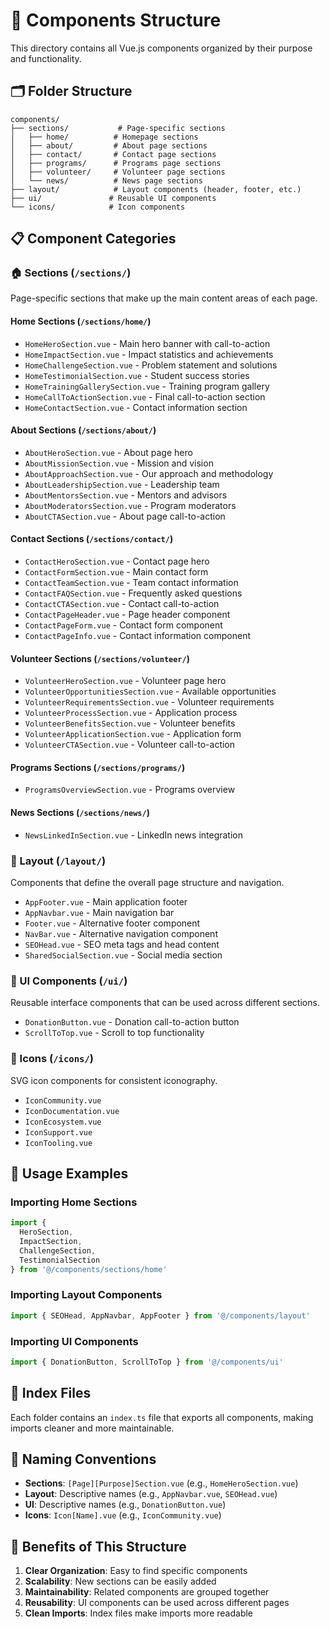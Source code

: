 # 📁 Components Structure

This directory contains all Vue.js components organized by their purpose and functionality.

## 🗂️ Folder Structure

```
components/
├── sections/           # Page-specific sections
│   ├── home/          # Homepage sections
│   ├── about/         # About page sections
│   ├── contact/       # Contact page sections
│   ├── programs/      # Programs page sections
│   ├── volunteer/     # Volunteer page sections
│   └── news/          # News page sections
├── layout/            # Layout components (header, footer, etc.)
├── ui/               # Reusable UI components
└── icons/            # Icon components
```

## 📋 Component Categories

### 🏠 Sections (`/sections/`)
Page-specific sections that make up the main content areas of each page.

#### Home Sections (`/sections/home/`)
- `HomeHeroSection.vue` - Main hero banner with call-to-action
- `HomeImpactSection.vue` - Impact statistics and achievements
- `HomeChallengeSection.vue` - Problem statement and solutions
- `HomeTestimonialSection.vue` - Student success stories
- `HomeTrainingGallerySection.vue` - Training program gallery
- `HomeCallToActionSection.vue` - Final call-to-action section
- `HomeContactSection.vue` - Contact information section

#### About Sections (`/sections/about/`)
- `AboutHeroSection.vue` - About page hero
- `AboutMissionSection.vue` - Mission and vision
- `AboutApproachSection.vue` - Our approach and methodology
- `AboutLeadershipSection.vue` - Leadership team
- `AboutMentorsSection.vue` - Mentors and advisors
- `AboutModeratorsSection.vue` - Program moderators
- `AboutCTASection.vue` - About page call-to-action

#### Contact Sections (`/sections/contact/`)
- `ContactHeroSection.vue` - Contact page hero
- `ContactFormSection.vue` - Main contact form
- `ContactTeamSection.vue` - Team contact information
- `ContactFAQSection.vue` - Frequently asked questions
- `ContactCTASection.vue` - Contact call-to-action
- `ContactPageHeader.vue` - Page header component
- `ContactPageForm.vue` - Contact form component
- `ContactPageInfo.vue` - Contact information component

#### Volunteer Sections (`/sections/volunteer/`)
- `VolunteerHeroSection.vue` - Volunteer page hero
- `VolunteerOpportunitiesSection.vue` - Available opportunities
- `VolunteerRequirementsSection.vue` - Volunteer requirements
- `VolunteerProcessSection.vue` - Application process
- `VolunteerBenefitsSection.vue` - Volunteer benefits
- `VolunteerApplicationSection.vue` - Application form
- `VolunteerCTASection.vue` - Volunteer call-to-action

#### Programs Sections (`/sections/programs/`)
- `ProgramsOverviewSection.vue` - Programs overview

#### News Sections (`/sections/news/`)
- `NewsLinkedInSection.vue` - LinkedIn news integration

### 🎨 Layout (`/layout/`)
Components that define the overall page structure and navigation.

- `AppFooter.vue` - Main application footer
- `AppNavbar.vue` - Main navigation bar
- `Footer.vue` - Alternative footer component
- `NavBar.vue` - Alternative navigation component
- `SEOHead.vue` - SEO meta tags and head content
- `SharedSocialSection.vue` - Social media section

### 🧩 UI Components (`/ui/`)
Reusable interface components that can be used across different sections.

- `DonationButton.vue` - Donation call-to-action button
- `ScrollToTop.vue` - Scroll to top functionality

### 🎯 Icons (`/icons/`)
SVG icon components for consistent iconography.

- `IconCommunity.vue`
- `IconDocumentation.vue`
- `IconEcosystem.vue`
- `IconSupport.vue`
- `IconTooling.vue`

## 📖 Usage Examples

### Importing Home Sections
```typescript
import {
  HeroSection,
  ImpactSection,
  ChallengeSection,
  TestimonialSection
} from '@/components/sections/home'
```

### Importing Layout Components
```typescript
import { SEOHead, AppNavbar, AppFooter } from '@/components/layout'
```

### Importing UI Components
```typescript
import { DonationButton, ScrollToTop } from '@/components/ui'
```

## 🔄 Index Files
Each folder contains an `index.ts` file that exports all components, making imports cleaner and more maintainable.

## 📝 Naming Conventions
- **Sections**: `[Page][Purpose]Section.vue` (e.g., `HomeHeroSection.vue`)
- **Layout**: Descriptive names (e.g., `AppNavbar.vue`, `SEOHead.vue`)
- **UI**: Descriptive names (e.g., `DonationButton.vue`)
- **Icons**: `Icon[Name].vue` (e.g., `IconCommunity.vue`)

## 🚀 Benefits of This Structure
1. **Clear Organization**: Easy to find specific components
2. **Scalability**: New sections can be easily added
3. **Maintainability**: Related components are grouped together
4. **Reusability**: UI components can be used across different pages
5. **Clean Imports**: Index files make imports more readable